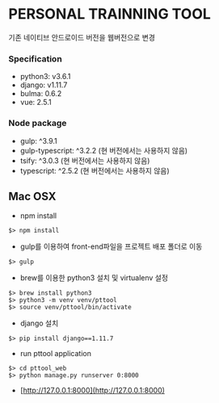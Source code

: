# PERSONAL TRAINNING TOOL #
기존 네이티브 안드로이드 버전을 웹버전으로 변경 


### Specification
* python3: v3.6.1
* django: v1.11.7
* bulma: 0.6.2
* vue: 2.5.1

### Node package ###
* gulp: ^3.9.1
* gulp-typescript: ^3.2.2 (현 버전에서는 사용하지 않음)
* tsify: ^3.0.3 (현 버전에서는 사용하지 않음)
* typescript: ^2.5.2 (현 버전에서는 사용하지 않음)

## Mac OSX
* npm install
```shell
$> npm install
```

* gulp를 이용하여 front-end파일을 프로젝트 배포 폴더로 이동
```shell
$> gulp
```

* brew를 이용한 python3 설치 및 virtualenv 설정
```shell
$> brew install python3
$> python3 -m venv venv/pttool
$> source venv/pttool/bin/activate
```

* django 설치 
```shell
$> pip install django==1.11.7
```

* run pttool application 
``` shell
$> cd pttool_web
$> python manage.py runserver 0:8000
```

* [http://127.0.0.1:8000](http://127.0.0.1:8000)

